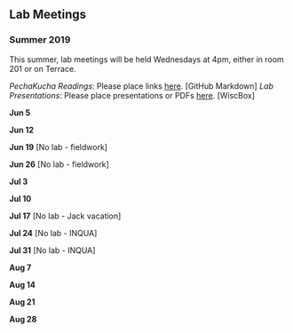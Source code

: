 ## Lab Meetings
### Summer 2019
This summer, lab meetings will be held Wednesdays at 4pm, either in room 201 or on Terrace.

_PechaKucha Readings_:  Please place links [here](https://github.com/WilliamsPaleoLab/LabMeetings/blob/master/PechaKucha.md). [GitHub Markdown]
_Lab Presentations_: Please place presentations or PDFs [here](https://uwmadison.box.com/s/18q6ulb3qc5vtzx8cmwf9h8owc6cwu0y). [WiscBox]

**Jun 5**

**Jun 12**

**Jun 19** [No lab - fieldwork]

**Jun 26** [No lab - fieldwork]

**Jul 3**

**Jul 10**

**Jul 17** [No lab - Jack vacation]

**Jul 24** [No lab - INQUA]

**Jul 31** [No lab - INQUA]

**Aug 7**

**Aug 14**

**Aug 21**

**Aug 28**
